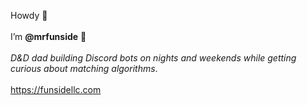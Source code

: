 Howdy 👋  
<br>I’m <strong>@mrfunside</strong> 🎉
<br>
<br><em>D&D dad building Discord bots on nights and weekends while getting curious about matching algorithms</em>. 
<br>
<br><a href="https://funsidellc.com">https://funsidellc.com</a>
